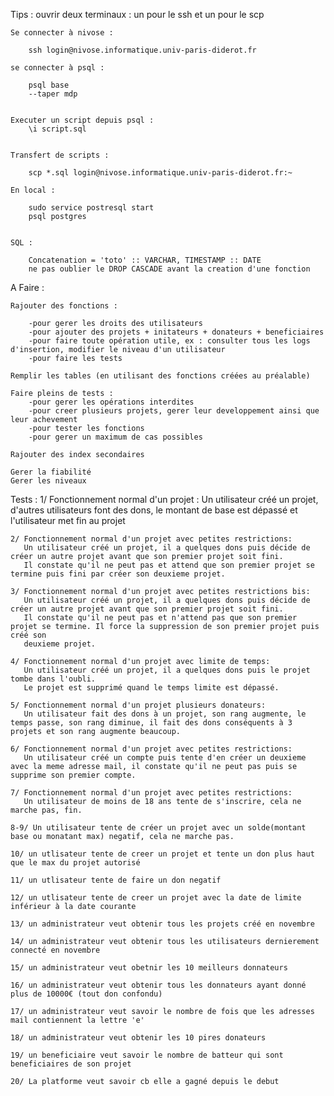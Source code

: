 Tips : 
    ouvrir deux terminaux : un pour le ssh et un pour le scp

    Se connecter à nivose : 

        ssh login@nivose.informatique.univ-paris-diderot.fr

    se connecter à psql :

        psql base
        --taper mdp


    Executer un script depuis psql :
        \i script.sql


    Transfert de scripts :

        scp *.sql login@nivose.informatique.univ-paris-diderot.fr:~

    En local :

        sudo service postresql start
        psql postgres


    SQL : 

        Concatenation = 'toto' :: VARCHAR, TIMESTAMP :: DATE
        ne pas oublier le DROP CASCADE avant la creation d'une fonction 


A Faire :

    Rajouter des fonctions :

        -pour gerer les droits des utilisateurs
        -pour ajouter des projets + initateurs + donateurs + beneficiaires
        -pour faire toute opération utile, ex : consulter tous les logs d'insertion, modifier le niveau d'un utilisateur
        -pour faire les tests

    Remplir les tables (en utilisant des fonctions créées au préalable)

    Faire pleins de tests :
        -pour gerer les opérations interdites
        -pour creer plusieurs projets, gerer leur developpement ainsi que leur achevement
        -pour tester les fonctions
        -pour gerer un maximum de cas possibles

    Rajouter des index secondaires
    
    Gerer la fiabilité
    Gerer les niveaux 

Tests :
    1/ Fonctionnement normal d'un projet : 
       Un utilisateur créé un projet, d'autres utilisateurs font des dons, le montant de base est dépassé et l'utilisateur met fin au projet
    
    2/ Fonctionnement normal d'un projet avec petites restrictions:
       Un utilisateur créé un projet, il a quelques dons puis décide de créer un autre projet avant que son premier projet soit fini.
       Il constate qu'il ne peut pas et attend que son premier projet se termine puis fini par créer son deuxieme projet.
    
    3/ Fonctionnement normal d'un projet avec petites restrictions bis:
       Un utilisateur créé un projet, il a quelques dons puis décide de créer un autre projet avant que son premier projet soit fini.
       Il constate qu'il ne peut pas et n'attend pas que son premier projet se termine. Il force la suppression de son premier projet puis créé son 
       deuxieme projet.

    4/ Fonctionnement normal d'un projet avec limite de temps:
       Un utilisateur créé un projet, il a quelques dons puis le projet tombe dans l'oubli.
       Le projet est supprimé quand le temps limite est dépassé.
    
    5/ Fonctionnement normal d'un projet plusieurs donateurs:
       Un utilisateur fait des dons à un projet, son rang augmente, le temps passe, son rang diminue, il fait des dons conséquents à 3 projets et son rang augmente beaucoup.

    6/ Fonctionnement normal d'un projet avec petites restrictions:
       Un utilisateur créé un compte puis tente d'en créer un deuxieme avec la meme adresse mail, il constate qu'il ne peut pas puis se supprime son premier compte.
    
    7/ Fonctionnement normal d'un projet avec petites restrictions:
       Un utilisateur de moins de 18 ans tente de s'inscrire, cela ne marche pas, fin.

    8-9/ Un utilisateur tente de créer un projet avec un solde(montant         base ou monatant max) negatif, cela ne marche pas.

    10/ un utlisateur tente de creer un projet et tente un don plus haut      que le max du projet autorisé

    11/ un utlisateur tente de faire un don negatif

    12/ un utlisateur tente de creer un projet avec la date de limite         inférieur à la date courante

    13/ un administrateur veut obtenir tous les projets créé en novembre

    14/ un administrateur veut obtenir tous les utilisateurs dernierement connecté en novembre

    15/ un administrateur veut obetnir les 10 meilleurs donnateurs

    16/ un administrateur veut obtenir tous les donnateurs ayant donné plus de 10000€ (tout don confondu)

    17/ un administrateur veut savoir le nombre de fois que les adresses mail contiennent la lettre 'e'

    18/ un administrateur veut obtenir les 10 pires donateurs

    19/ un beneficiaire veut savoir le nombre de batteur qui sont beneficiaires de son projet

    20/ La platforme veut savoir cb elle a gagné depuis le debut
